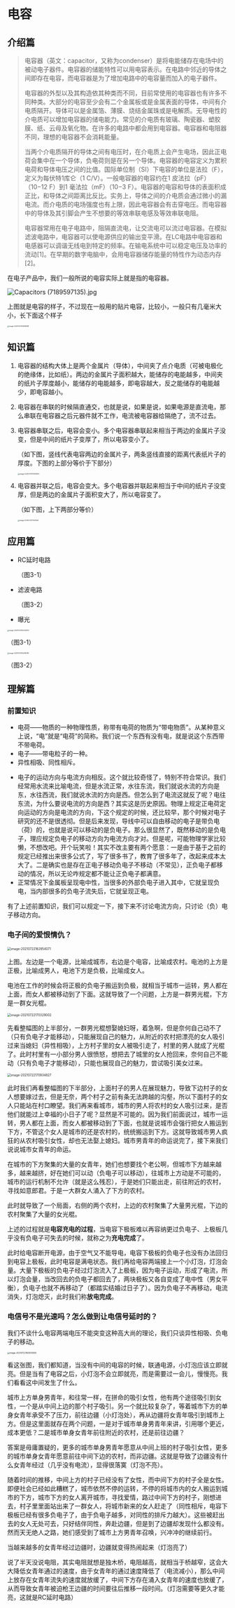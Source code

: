 # 电容

## 介绍篇

> 电容器（英文：capacitor，又称为condenser）是将电能储存在电场中的被动电子器件。电容器的储能特性可以用电容表示。在电路中邻近的导体之间即存在电容，而电容器是为了增加电路中的电容量而加入的电子器件。
>
> 电容器的外型以及其构造依其种类而不同，目前常使用的电容器也有许多不同种类。大部分的电容至少会有二个金属板或是金属表面的导体，中间有介电质隔开。导体可以是金属箔、薄膜、烧结金属珠或是电解质。无导电性的介电质可以增加电容器的储电能力。常见的介电质有玻璃、陶瓷器、塑胶膜、纸、云母及氧化物。在许多的电路中都会用到电容器。电容器和电阻器不同，理想的电容器不会消耗能量。
>
> 当两个介电质隔开的导体之间有电压时，在介电质上会产生电场，因此正电荷会集中在一个导体，负电荷则是在另一个导体。电容器的电容定义为累积电荷和导体电压之间的比值。国际单位制（SI）下电容的单位是法拉（F），定义为每伏特1库仑（1 C/V）。一般电容器的电容约在1 皮法拉（pF）（10−12 F）到1 毫法拉（mF）（10−3 F）。电容器的电容和导体的表面积成正比，和导体之间距离比反比。实务上，导体之间的介电质会通过微小的漏电流。而介电质的电场强度也有上限，因此电容器会有击穿电压。而电容器中的导体及其引脚会产生不想要的等效串联电感及等效串联电阻。
>
> 电容器常用在电子电路中，阻隔直流电，让交流电可以流过电容器。在模拟滤波电路中，电容器可以使电源供应的输出变平滑。在LC电路中电容器和电感器可以调谐无线电到特定的频率。在输电系统中可以稳定电压及功率的流动[1]。在早期的数字电脑中，会用电容器储存能量的特性作为动态内存[2]。

在电子产品中，我们一般所说的电容实际上就是指的电容器。

![Capacitors (7189597135).jpg](电容.assets/230px-Capacitors_(7189597135)-20210721163717789.jpg)

上图就是电容的样子，不过现在一般用的贴片电容，比较小，一般只有几毫米大小，长下面这个样子

<img src="电容.assets/image-20210721163948881-6856794.png" alt="image-20210721163948881" style="zoom:25%;" />



## 知识篇

1. 电容器的结构大体上是两个金属片（导体），中间夹了点介电质（可被电极化的绝缘体，比如纸）。两边的金属片子面积越大，能储存的电能越多，中间夹的纸片子厚度越小，能储存的电能越多，即电容越大，反之能储存的电能越少，即电容越小。

2. 电容器在串联的时候隔直通交，也就是说，如果是说，如果电源是直流电，那么串联在电容器之后元器件就不工作，电流被电容器给隔绝了，流不过去。

3. 电容器串联之后，电容会变小。多个电容器串联起来相当于两边的金属片子没变，但是中间的纸片子变厚了，所以电容变小了。

   （如下图，竖线代表电容两边的金属片子，两条竖线直接的距离代表纸片子的厚度。下图的上部分等价于下部分）

   <img src="电容.assets/image-20210721170833061-6858515.png" alt="image-20210721170833061" style="zoom:25%;" />

4. 电容器并联之后，电容会变大。多个电容器并联起来相当于中间的纸片子没变厚，但是两边的金属片子面积变大了，所以电容变了。

   （如下图，上下两部分等价）

   <img src="电容.assets/image-20210721171141559-6858703.png" alt="image-20210721171141559" style="zoom:25%;" />

   

   

## 应用篇

* RC延时电路

  （图3-1）

+ 滤波电路

  （图3-2）

- 曝光



<img src="电容.assets/image-20210722152353012.png" alt="image-20210722152353012" style="zoom:25%;" />

（图3-1）

<img src="电容.assets/image-20210722152616780.png" alt="image-20210722152616780" style="zoom:25%;" />

（图3-2）





## 理解篇

### 前置知识

- 电荷——物质的一种物理性质，称带有电荷的物质为“带电物质”。从某种意义上说，“电”就是“电荷”的简称。我们说一个东西有没有电，就是说这个东西带不带电荷。
- 电子——带电粒子的一种。
- 异性相吸、同性相斥。

+ 电子的运动方向与电流方向相反。这个就比较奇怪了，特别不符合常识。我们经常用水流来比喻电流，但是水流正常，水往东流，我们就说水流的方向是东，水往西流，我们就说水流的方向是西。但怎么到了电流这就反了呢？电往东流，为什么要说电流的方向是西？其实这是历史原因。物理上规定正电荷定向运动的方向是电流的方向，下这个规定的时候，还比较早，那个时候对电子研究的还不是很透彻。但是后来发现，导线中可以自由移动的电子是带负电（荷）的，也就是说可以移动的是负电子。那么很显然了，既然移动的是负电子，理应规定负电子的移动方向为电流方向才对。但是呢，可能物理学家比较懒，不想改吧。开个玩笑啦！其实不改主要有两个愿意：一是由于基于之前的规定已经推出来很多公式了，写了很多书了，教育了很多年了，改起来成本太大了。二是确实也是存在正电子移动负电子不移动（不常见），正负电子都移动的情况，所以无论咋规定都不能让正负电子都满意。
+ 正常情况下金属板呈现电中性，当很多的外部负电子进入其中，它就呈现负电，当内部很多的负电子流失后，它就呈现正电。



有了上述前置知识，我们可以规定一下，接下来不讨论电流方向，只讨论（负）电子移动方向。



### 电子间的爱恨情仇？

<img src="电容.assets/image-20210722162854071.png" alt="image-20210722162854071" style="zoom:50%;" />

上图。左边是一个电源，比喻成城市，右边是个电容，比喻成农村。电池的上方是正极，比喻成男人，电池下方是负极，比喻成女人。

电池在工作的时候会将正极的负电子搬运到负极，就相当于城市一运转，男人都在上面，而女人都被移动到了下面。这就导致了一个问题，上方是一群男光棍，下方是一群女光棍。

<img src="电容.assets/image-20210722170329002.png" alt="image-20210722170329002" style="zoom:50%;" />

先看整幅图的上半部分，一群男光棍想娶媳妇呀，着急啊，但是奈何自己动不了（只有负电子才能移动），只能展现自己的魅力，从附近的农村把漂亮的女人吸引过来当媳妇（异性相吸），上方村子里的女人被吸引走了，村里的男人就成了光棍了。此时村里有一小部分男人很愤怒，想把去了城里的女人抢回来，奈何自己不能动（只有负电子才能移动），只能也展现自己的魅力，尝试吸引美女过来。

<img src="电容.assets/image-20210722170934827.png" alt="image-20210722170934827" style="zoom:50%;" />

此时我们再看整幅图的下半部分，上面村子的男人在展现魅力，导致下边村子的女人想要嫁过去，但是无奈，两个村子之前有条无法跨越的沟壑，所以下面村子的女人只能站在村口瞭望。我们再来看城市，城市的男人将农村的女人吸引过来，是否他们就能过上幸福的小日子了呢？显然是不可能的。因为我们前面说过，城市一运转，男人都在上面，而女人都被移动到了下面，也就是说城市会强行把女人搬运到下方，不管这个女人是城市的还是农村的，统统搬运到下方。这就导致城市男人疯狂的从农村吸引女性，却也无法娶上媳妇。城市男青年的命运说完了，接下来我们说说城市女青年的命运。

在城市的下方聚集的大量的女青年，她们也想要找个老公啊，但城市下方越来越多，越来越挤，好在她们可以动（负电子可以移动），往城市上方动是不可能的，城市的运行机制不允许（就是这么残忍），于是她们只能出走，前往附近的农村，寻找如意郎君。于是一大群女人涌入了下方的农村。

此时就导致了一个局面，右侧的两个农村，上边的农村聚集了大量男光棍，下边的农村聚集了大量的女光棍。



上述的过程就是**电容充电的过程**，当电容下极板难以再容纳更过负电子、上极板几乎没有负电子可失去的时候，就称之为**充电完成**了。

此时给电容断开电源，由于空气又不能导电，电容下极板的负电子也没有办法回归到电容上极板，此时电容是满电状态。我们再给电容两端接上一个小灯泡，灯泡会量。大量下极板的负电子经过灯泡流入了上极板，因为电子运动，形成了电流，所以灯泡会量，当改回去的负电子都回去了，两块极板又各自变成了电中性（男女平衡），负电子也就不再移动了（都踏实结婚过日子了）。因为负电子不再移动，电流消失，灯泡熄灭，此时我们称**放电完成**。



### 电信号不是光速吗？怎么做到让电信号延时的？

我们不谈什么电容两端电压不能突变这种高大尚的理论，我们只谈异性相吸、负电子的移动。



<img src="电容.assets/image-20210722180500993.png" alt="image-20210722180500993" style="zoom: 33%;" />

看这张图，我们都知道，当没有中间的电容的时候，联通电源，小灯泡应该立即就亮。但是当有了电容之后，小灯泡不会立即就亮，而是需要过一会儿，慢慢亮。我们看看这中间发生了什么。



城市上方单身男青年，和往常一样，在拼命的吸引女性，他有两个途径吸引到女性，一个是从中间上边的那个村子吸引。另一个就比较复杂了，等着城市下方的单身女青年承受不了压力，前往边疆（小灯泡处），再从边疆将女青年吸引到城市上方。但是这里面就存在两个问题，一是对于城市单身男青年来讲，引用哪个更近，成本更低？二是城市单身女青年前往附近的农村，还是前往边疆？

答案是毋庸置疑的，更多的城市单身男青年愿意从中间上班的村子吸引女性，更多的城市单身女青年愿意前往中间下边的农村，而非边疆。这就是导致了边疆没有什么女青年经过（几乎没有电流），显得很落寞（灯泡不亮）。

随着时间的推移，中间上方的村子已经没有了女性，而中间下方的村子全是女性。即便社会已经如此糟糕了，城市依然不停的运转，不停的将城市内的女人搬运到城市的下方，城市下方的女人离开城市，寻找爱情，路过中间下方的村子，刚想进去，村子里里面站出来了一群女人，将城市新来的女人赶走了（同性相斥，电容下极板已经有很多负电子了，由于负电子越多，对同性的排斥力越大）。这些被赶出去的女人无处可去，只好结伴同性，奔赴边疆，但是到了边疆却发现什么都没有。然而天无绝人之路，她们感受到了城市上方男青年召唤，兴冲冲的继续前行。

当越来越多的女青年经过边疆时，边疆就变得热闹起来（灯泡亮了）



说了半天没说电阻，其实电阻就想是独木桥，电阻越高，就相当于桥越窄，这会大大降低女青年通过的速度，由于女青年的通过速度降低了（电流减小），那么中间上放存在女青年流失的速度就放缓了，中间下方存在涌入女青年的速度也放缓了，从而导致女青年被迫枪王边疆的时间要往后推移一段时间。（灯泡需要等更久才能亮，这就是RC延时电路）